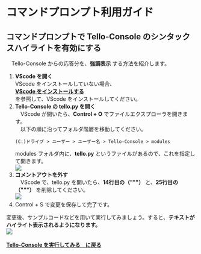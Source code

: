 # コマンドプロンプト利用ガイド

<a id=syntaxhighlight></a>
## コマンドプロンプトで Tello-Console のシンタックスハイライトを有効にする
　Tello-Console からの応答分を、**強調表示** する方法を紹介します。

1. **VScode を開く**
    <br>
    VScode をインストールしていない場合、
    <br>
    **[VScode をインストールする](https://github.com/GAI-313/Tello-Console/blob/windows/tutorial/visual_studio_tutorial/install_and_setup_guide.md#visual-studio-%E3%82%92%E3%82%A4%E3%83%B3%E3%82%B9%E3%83%88%E3%83%BC%E3%83%AB%E3%81%99%E3%82%8B)**
    <br>
    を参照して、VScode をインストールしてください。
2. **Tello-Console の tello.py を開く**
    <br>
    　VScode が開いたら、**Control + O** でファイルエクスプローラを開きます。
    <br>
    　以下の順に沿ってフォルダ階層を移動してください。
    ```
    (C:)ドライブ > ユーザー > ユーザー名 > Tello-Console > modules
    ```
    modules フォルダ内に、**tello.py** というファイルがあるので、これを指定して開きます。
    <br>
    <img src='https://i.imgur.com/M0EN5SR.jpg'>
3. **コメントアウトを外す**
    <br>
    　VScode で、tello.py を開いたら、**14行目の（"""）** と、**25行目の（"""）** を削除してください。
    <br>
    <img src='https://i.imgur.com/6YsegeS.jpg'>
4. Control + S で変更を保存して完了です。

変更後、サンプルコードなどを用いて実行してみましょう。すると、**テキストがハイライト表示されるようになります。**
<br>
<img src='https://i.imgur.com/5bhayMS.jpg'>
<br><br>
**[Tello-Console を実行してみる　に戻る](https://github.com/GAI-313/Tello-Console/tree/windows#tello-console-%E3%82%92%E5%AE%9F%E8%A1%8C%E3%81%97%E3%81%A6%E3%81%BF%E3%82%8B)**